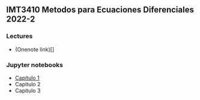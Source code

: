 ## IMT3410 Metodos para Ecuaciones Diferenciales 2022-2

### Lectures
- (Onenote link)[]

### Jupyter notebooks
- [Capitulo 1](Capitulo1.ipynb)
- Capitulo 2
- Capitulo 3
